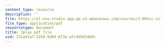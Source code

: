 ```yaml
---
content_type: resource
description: ''
file: https://ol-ocw-studio-app-qa.s3.amazonaws.com/courses/3-091sc-introduction-to-solid-state-chemistry-fall-2010/231a91a752589d946f3aefc4d503d89c_RikovZJdUmg.pdf
file_type: application/pdf
resourcetype: Document
title: 3play pdf file
uid: 231a91a7-5258-9d94-6f3a-efc4d503d89c
---
```


